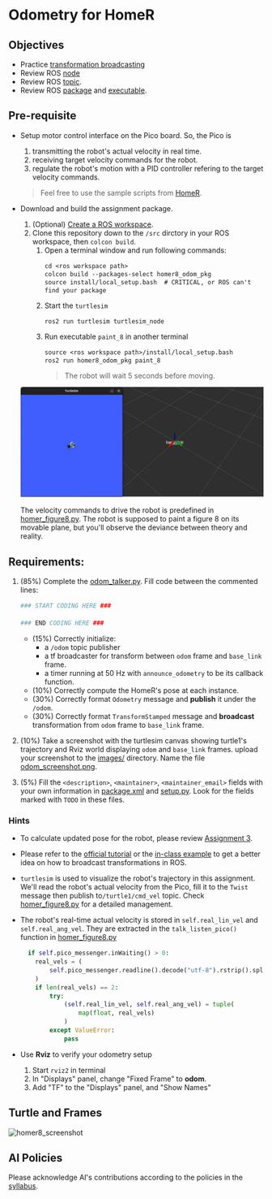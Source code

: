 # Odometry for HomeR
## Objectives
- Practice [transformation broadcasting](https://docs.ros.org/en/jazzy/Tutorials/Intermediate/Tf2/Writing-A-Tf2-Broadcaster-Py.html)
- Review ROS [node](https://docs.ros.org/en/jazzy/Tutorials/Beginner-CLI-Tools/Understanding-ROS2-Nodes/Understanding-ROS2-Nodes.html)
- Review ROS [topic](https://docs.ros.org/en/jazzy/Tutorials/Beginner-CLI-Tools/Understanding-ROS2-Topics/Understanding-ROS2-Topics.html).
- Review ROS [package](https://docs.ros.org/en/jazzy/Tutorials/Beginner-Client-Libraries/Creating-Your-First-ROS2-Package.html) and [executable](https://docs.ros.org/en/jazzy/Tutorials/Beginner-Client-Libraries/Writing-A-Simple-Py-Publisher-And-Subscriber.html).

## Pre-requisite
- Setup motor control interface on the Pico board.
So, the Pico is 
   1. transmitting the robot's actual velocity in real time.
   2. receiving target velocity commands for the robot.
   3. regulate the robot's motion with a PID controller refering to the target velocity commands. 
   
  > Feel free to use the sample scripts from [HomeR](https://github.com/linzhangUCA/homer/tree/2425/homer_control/pico_scripts).

- Download and build the assignment package. 
   1. (Optional) [Create a ROS workspace](https://docs.ros.org/en/jazzy/Tutorials/Beginner-Client-Libraries/Creating-A-Workspace/Creating-A-Workspace.html#create-a-new-directory). 
   2. Clone this repository down to the `/src` dirctory in your ROS workspace, then `colcon build`.
      1. Open a terminal window and run following commands:
         ```console
         cd <ros workspace path>
         colcon build --packages-select homer8_odom_pkg
         source install/local_setup.bash  # CRITICAL, or ROS can't find your package
         ```
      2. Start the `turtlesim`
         ```console
         ros2 run turtlesim turtlesim_node
         ```
      3. Run executable `paint_8` in another terminal
         ```console
         source <ros workspace path>/install/local_setup.bash
         ros2 run homer8_odom_pkg paint_8
         ```
         > The robot will wait 5 seconds before moving.

  ![homer8_demo](/images/homer8_demo.gif)

  The velocity commands to drive the robot is predefined in [homer_figure8.py](homer8_odom_pkg/homer8_odom_pkg/homer_figure8.py).
  The robot is supposed to paint a figure 8 on its movable plane, but you'll observe the deviance between theory and reality.

## Requirements: 
1. (85%) Complete the [odom_talker.py](homer8_odom_pkg/homer8_odom_pkg/odom_talker.py).
   Fill code between the commented lines:
   ```python
   ### START CODING HERE ###

   ### END CODING HERE ###
   ```
   - (15%) Correctly initialize:
     - a `/odom` topic publisher
     - a tf broadcaster for transform between `odom` frame and `base_link` frame.
     - a timer running at 50 Hz with `announce_odometry` to be its callback function.
   - (10%) Correctly compute the HomeR's pose at each instance.
   - (30%) Correctly format `Odometry` message and **publish** it under the `/odom`.
   - (30%) Correctly format `TransformStamped` message and **broadcast** transformation from `odom` frame to `base_link` frame.
   
2. (10%) Take a screenshot with the turtlesim canvas showing turtle1's trajectory and Rviz world displaying `odom` and `base_link` frames. 
   upload your screenshot to the [images/](images/) directory.
   Name the file [odom_screenshot.png](images/odom_screenshot.png).
   
3. (5%) Fill the `<description>`, `<maintainer>`, `<maintainer_email>` fields with your own information in [package.xml](homer8_odom_pkg/package.xml) and [setup.py](homer8_odom_pkg/setup.py).
Look for the fields marked with `TODO` in these files.

### Hints
- To calculate updated pose for the robot, please review [Assignment 3](https://classroom.github.com/a/R9LNWs9-).

- Please refer to the [official tutorial](https://docs.ros.org/en/jazzy/Tutorials/Intermediate/Tf2/Writing-A-Tf2-Broadcaster-Py.html) or the [in-class example](https://github.com/linzhangUCA/4421example_tf) to get a better idea on how to broadcast transformations in ROS.
   
- `turtlesim` is used to visualize the robot's trajectory in this assignment.
  We'll read the robot's actual velocity from the Pico, fill it to the `Twist` message then publish to`/turtle1/cmd_vel` topic.
  Check [homer_figure8.py](homer8_odom_pkg/homer8_odom_pkg/homer_figure8.py) for a detailed management.

- The robot's real-time actual velocity is stored in `self.real_lin_vel` and `self.real_ang_vel`.
  They are extracted in the `talk_listen_pico()` function in [homer_figure8.py](homer8_odom_pkg/homer8_odom_pkg/homer_figure8.py)
  ```python
    if self.pico_messenger.inWaiting() > 0:
      real_vels = (
          self.pico_messenger.readline().decode("utf-8").rstrip().split(",")
      )
      if len(real_vels) == 2:
          try:
              (self.real_lin_vel, self.real_ang_vel) = tuple(
                  map(float, real_vels)
              )
          except ValueError:
              pass
  ```

- Use **Rviz** to verify your odometry setup
  1. Start `rviz2` in terminal
  2. In "Displays" panel, change "Fixed Frame" to **odom**.
  3. Add "TF" to the "Displays" panel, and "Show Names"

## Turtle and Frames

![homer8_screenshot](images/odom_screenshot.png)

## AI Policies
Please acknowledge AI's contributions according to the policies in the [syllabus](https://linzhanguca.github.io/_docs/robotics2-2025/syllabus.pdf).
